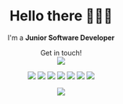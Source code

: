 <!--
**lucianosimoni/lucianosimoni** is a ✨ _special_ ✨ repository because its `README.md` (this file) appears on your GitHub profile.

Here are some ideas to get you started:

- 🔭 I’m currently working on ...
- 🌱 I’m currently learning ...
- 👯 I’m looking to collaborate on ...
- 🤔 I’m looking for help with ...
- 💬 Ask me about ...
- 📫 How to reach me: ...
- 😄 Pronouns: ...
- ⚡ Fun fact: ...
-->

<h1 align="center" >Hello there 🧑‍💻✨</h1>
<p align="center">I'm a <b>Junior Software Developer</b></p>
<p align="center">
  Get in touch!
  <br/>
  <a href="https://www.linkedin.com/in/luciano-simoni/" target="_blank">
    <img src="https://readme-components.vercel.app/api?component=logo&logo=linkedin&text=false&fill=219ebc">
  </a>
</p>

<p align="center">
  <img src="https://readme-components.vercel.app/api?component=logo&logo=react&text=false&animation=spin&fill=264653">
  <img src="https://readme-components.vercel.app/api?component=logo&logo=javascript&text=false&fill=287271">
  <img src="https://readme-components.vercel.app/api?component=logo&logo=postgresql&text=false&fill=2A9D8F">
  <img src="https://readme-components.vercel.app/api?component=logo&logo=firebase&text=false&fill=E9C46A">
  <img src="https://readme-components.vercel.app/api?component=logo&logo=python&text=false&fill=EFB366">
  <img src="https://readme-components.vercel.app/api?component=logo&logo=git&text=false&fill=F4A261">
  <img src="https://readme-components.vercel.app/api?component=logo&logo=node.js&text=false&fill=E76F51">
</p>

<p align="center">
  <img src="https://github-readme-stats.vercel.app/api?username=lucianosimoni&theme=codeSTACKr">
</p>

